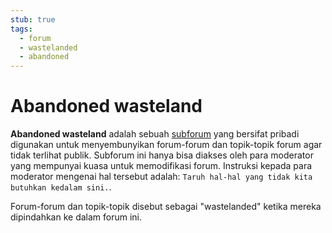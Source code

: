 ```yaml
---
stub: true
tags:
  - forum
  - wastelanded
  - abandoned
---
```


# Abandoned wasteland

**Abandoned wasteland** adalah sebuah [subforum](https://osu.ppy.sh/community/forums)<!-- TODO --> yang bersifat pribadi digunakan untuk menyembunyikan forum-forum<!-- TODO: link --> dan topik-topik forum<!-- TODO: link --> agar tidak terlihat publik. Subforum ini hanya bisa diakses oleh para moderator<!-- TODO: link --> yang mempunyai kuasa untuk memodifikasi forum. Instruksi kepada para moderator mengenai hal tersebut adalah: `Taruh hal-hal yang tidak kita butuhkan kedalam sini.`.

Forum-forum dan topik-topik disebut sebagai "wastelanded" ketika mereka dipindahkan ke dalam forum ini.
